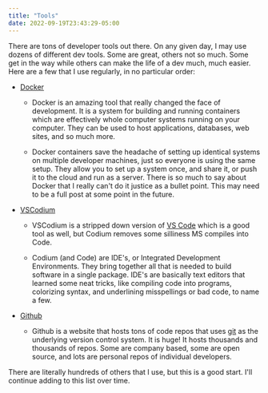 ```yaml
---
title: "Tools"
date: 2022-09-19T23:43:29-05:00
---
```


There are tons of developer tools out there.  On any given day, I may use dozens of different dev tools. Some are great, others not so much.  Some get in the way while others can make the life of a dev much, much easier.  Here are a few that I use regularly, in no particular order:

- [Docker](https://www.docker.com/)
  
  -  Docker is an amazing tool that really changed the face of development.  It is a system for building and running containers which are effectively whole computer systems running on your computer.  They can be used to host applications, databases, web sites, and so much more.
  
  - Docker containers save the headache of setting up identical systems on multiple developer machines, just so everyone is using the same setup. They allow you to set up a system once, and share it, or push it to the cloud and run as a server.  There is so much to say about Docker that I really can't do it justice as a bullet point.  This may need to be a full post at some point in the future.

- [VSCodium](https://vscodium.com/)
  
  - VSCodium is a stripped down version of [VS Code](https://code.visualstudio.com/) which is a good tool as well, but Codium removes some silliness MS compiles into Code.
  
  - Codium (and Code) are IDE's, or Integrated Development Environments.  They bring together all that is needed to build software in a single package. IDE's are basically text editors that learned some neat tricks, like compiling code into programs, colorizing syntax, and underlining misspellings or bad code, to name a few.

- [Github](https://www.github.com)
  
  - Github is a website that hosts tons of code repos that uses [git](https://git-scm.com) as the underlying version control system.  It is huge! It hosts thousands and thousands of repos.  Some are company based, some are open source, and lots are personal repos of individual developers.

There are literally hundreds of others that I use, but this is a good start.  I'll continue adding to this list over time.


